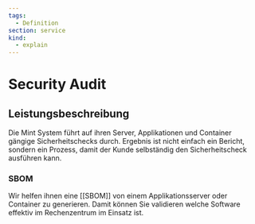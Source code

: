 ```yaml
---
tags:
  - Definition
section: service
kind:
  - explain
---
```

# Security Audit

## Leistungsbeschreibung

Die Mint System führt auf ihren Server, Applikationen und Container gängige Sicherheitschecks durch. Ergebnis ist nicht einfach ein Bericht, sondern ein Prozess, damit der Kunde selbständig den Sicherheitscheck ausführen kann.

### SBOM

Wir helfen ihnen eine [[SBOM]] von einem Applikationsserver oder Container zu generieren. Damit können Sie validieren welche Software effektiv im Rechenzentrum im Einsatz ist.